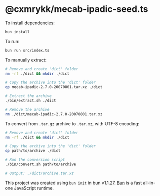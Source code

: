 # @cxmrykk/mecab-ipadic-seed.ts

To install dependencies:

```bash
bun install
```

To run:

```bash
bun run src/index.ts
```

To manually extract:

```sh
# Remove and create 'dict' folder
rm -rf ./dict && mkdir ./dict

# Copy the archive into the 'dict' folder
cp mecab-ipadic-2.7.0-20070801.tar.xz ./dict

# Extract the archive
./bin/extract.sh ./dict

# Remove the archive
rm ./dict/mecab-ipadic-2.7.0-20070801.tar.xz
```

To convert from `.tar.gz` archive to `.tar.xz`, with UTF-8 encoding:

```sh
# Remove and create 'dict' folder
rm -rf ./dict && mkdir ./dict

# Copy the archive into the 'dict' folder
cp path/to/archive ./dict

# Run the conversion script
./bin/convert.sh path/to/archive

# Output: ./dict/archive.tar.xz
```

This project was created using `bun init` in bun v1.1.27. [Bun](https://bun.sh) is a fast all-in-one JavaScript runtime.

